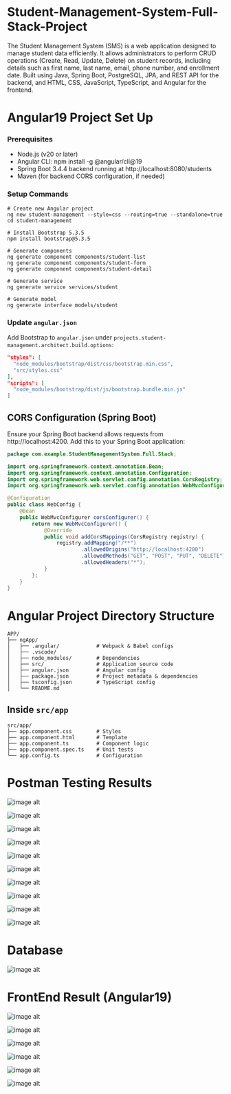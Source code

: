 # Student-Management-System-Full-Stack-Project
The Student Management System (SMS) is a web application designed to manage student data efficiently. It allows administrators to perform CRUD operations (Create, Read, Update, Delete) on student records, including details such as first name, last name, email, phone number, and enrollment date. Built using Java, Spring Boot, PostgreSQL, JPA, and REST API for the backend, and HTML, CSS, JavaScript, TypeScript, and Angular for the frontend.
# Angular19 Project Set Up
### Prerequisites
  * Node.js (v20 or later)
  * Angular CLI: npm install -g @angular/cli@19
  * Spring Boot 3.4.4 backend running at http://localhost:8080/students
  * Maven (for backend CORS configuration, if needed)
### Setup Commands
```
# Create new Angular project
ng new student-management --style=css --routing=true --standalone=true
cd student-management

# Install Bootstrap 5.3.5
npm install bootstrap@5.3.5

# Generate components
ng generate component components/student-list
ng generate component components/student-form
ng generate component components/student-detail

# Generate service
ng generate service services/student

# Generate model
ng generate interface models/student
```

### Update `angular.json`
Add Bootstrap to `angular.json` under `projects.student-management.architect.build.options`:

```.json
"styles": [
  "node_modules/bootstrap/dist/css/bootstrap.min.css",
  "src/styles.css"
],
"scripts": [
  "node_modules/bootstrap/dist/js/bootstrap.bundle.min.js"
]
```
## CORS Configuration (Spring Boot)
Ensure your Spring Boot backend allows requests from http://localhost:4200. Add this to your Spring Boot application:

```.java
package com.example.StudentManagementSystem.Full.Stack;

import org.springframework.context.annotation.Bean;
import org.springframework.context.annotation.Configuration;
import org.springframework.web.servlet.config.annotation.CorsRegistry;
import org.springframework.web.servlet.config.annotation.WebMvcConfigurer;

@Configuration
public class WebConfig {
    @Bean
    public WebMvcConfigurer corsConfigurer() {
        return new WebMvcConfigurer() {
            @Override
            public void addCorsMappings(CorsRegistry registry) {
                registry.addMapping("/**")
                        .allowedOrigins("http://localhost:4200")
                        .allowedMethods("GET", "POST", "PUT", "DELETE")
                        .allowedHeaders("*");
            }
        };
    }
}
```
# Angular Project Directory Structure
```
APP/
├── ngApp/
│   ├── .angular/            # Webpack & Babel configs
│   ├── .vscode/
│   ├── node_modules/        # Dependencies
│   ├── src/                 # Application source code
│   ├── angular.json         # Angular config
│   ├── package.json         # Project metadata & dependencies
│   ├── tsconfig.json        # TypeScript config
│   └── README.md
```


## Inside `src/app`

```
src/app/
├── app.component.css        # Styles
├── app.component.html       # Template
├── app.component.ts         # Component logic
├── app.component.spec.ts    # Unit tests
└── app.config.ts            # Configuration
```



# Postman Testing Results
![image alt](https://github.com/PratikshaSolat3987/Student-Management-System-Full-Stack-Project/blob/3c48ac27d787dca36978215fa4144bc27302edd7/2025-04-20%20(6).png)


![image alt](https://github.com/PratikshaSolat3987/Student-Management-System-Full-Stack-Project/blob/231b29b2fe26677e04d47054920bacace91e68ef/2025-04-20%20(7).png)


![image alt](https://github.com/PratikshaSolat3987/Student-Management-System-Full-Stack-Project/blob/231b29b2fe26677e04d47054920bacace91e68ef/2025-04-20%20(8).png)


![image alt](https://github.com/PratikshaSolat3987/Student-Management-System-Full-Stack-Project/blob/231b29b2fe26677e04d47054920bacace91e68ef/2025-04-20%20(9).png)


![image alt](https://github.com/PratikshaSolat3987/Student-Management-System-Full-Stack-Project/blob/231b29b2fe26677e04d47054920bacace91e68ef/2025-04-20%20(10).png)


![image alt](https://github.com/PratikshaSolat3987/Student-Management-System-Full-Stack-Project/blob/231b29b2fe26677e04d47054920bacace91e68ef/2025-04-20%20(11).png)


![image alt](https://github.com/PratikshaSolat3987/Student-Management-System-Full-Stack-Project/blob/231b29b2fe26677e04d47054920bacace91e68ef/2025-04-20%20(12).png)


![image alt](https://github.com/PratikshaSolat3987/Student-Management-System-Full-Stack-Project/blob/231b29b2fe26677e04d47054920bacace91e68ef/2025-04-20%20(13).png)


![image alt](https://github.com/PratikshaSolat3987/Student-Management-System-Full-Stack-Project/blob/231b29b2fe26677e04d47054920bacace91e68ef/2025-04-20%20(14).png)


![image alt](https://github.com/PratikshaSolat3987/Student-Management-System-Full-Stack-Project/blob/231b29b2fe26677e04d47054920bacace91e68ef/2025-04-20%20(15).png)


# Database 
![image alt](https://github.com/PratikshaSolat3987/Student-Management-System-Full-Stack-Project/blob/52f03983bbc89e20a826895e8b903a57c930b6da/Screenshot%202025-05-01%20110117.png)


# FrontEnd Result (Angular19)

![image alt](https://github.com/PratikshaSolat3987/Student-Management-System-Full-Stack-Project/blob/82bc0083b6a9d8e80f98585a0faf267b377b81b2/Screenshot%202025-04-22%20183753.png)


![image alt](https://github.com/PratikshaSolat3987/Student-Management-System-Full-Stack-Project/blob/82bc0083b6a9d8e80f98585a0faf267b377b81b2/Screenshot%202025-04-22%20183914.png)


![image alt](https://github.com/PratikshaSolat3987/Student-Management-System-Full-Stack-Project/blob/cfafae1e847ae76ef3365611a4993816d1c1281d/Screenshot%202025-04-22%20183937.png)


![image alt](https://github.com/PratikshaSolat3987/Student-Management-System-Full-Stack-Project/blob/cfafae1e847ae76ef3365611a4993816d1c1281d/Screenshot%202025-04-22%20183953.png)


![image alt](https://github.com/PratikshaSolat3987/Student-Management-System-Full-Stack-Project/blob/cfafae1e847ae76ef3365611a4993816d1c1281d/Screenshot%202025-04-22%20184019.png)


![image alt](https://github.com/PratikshaSolat3987/Student-Management-System-Full-Stack-Project/blob/cfafae1e847ae76ef3365611a4993816d1c1281d/Screenshot%202025-04-22%20184055.png)










